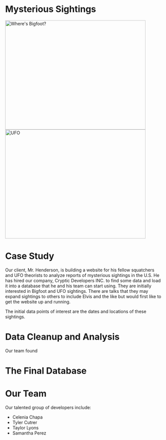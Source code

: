 # Mysterious Sightings

  <p float="center">
  <img src="https://user-images.githubusercontent.com/82002107/133905938-3165e93a-8ec9-4274-8990-7fc0411c6c7c.png" alt="Where's Bigfoot?" width="450" height="350">
  <img src="https://user-images.githubusercontent.com/82002107/133905796-7797e10a-851f-40f0-bb3c-4f0c69ab3e67.png" alt="UFO" width="450" height="350"
</p>

# Case Study
  
Our client, Mr. Henderson, is building a website for his fellow squatchers and UFO theorists to analyze reports of mysterious sightings in the U.S. He has hired our company, Cryptic Developers INC. to find some data and load it into a database that he and his team can start using. They are initially interested in Bigfoot and UFO sightings. There are talks that they may expand sightings to others to include Elvis and the like but would first like to get the website up and running.
  
The initial data points of interest are the dates and locations of these sightings.
  
# Data Cleanup and Analysis
  
 Our team found

# The Final Database
  
  
# Our Team
  
Our talented group of developers include:
  
  - Celenia Chapa
  - Tyler Cutrer
  - Taylor Lyons
  - Samantha Perez
